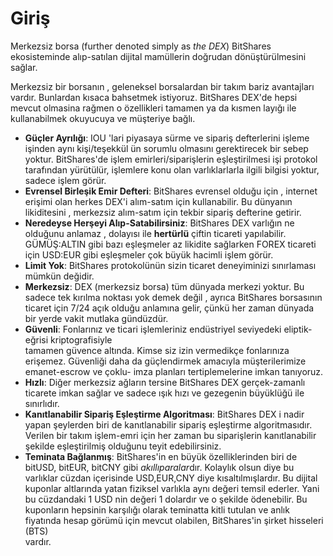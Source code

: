 # Giriş

Merkezsiz borsa (further denoted simply as *the DEX*) BitShares ekosisteminde 
alıp-satılan dijital mamüllerin doğrudan dönüştürülmesini sağlar.

Merkezsiz bir borsanın , geleneksel borsalardan bir takım bariz avantajları vardır. 
Bunlardan kısaca bahsetmek istiyoruz. BitShares DEX'de hepsi mevcut olmasina 
rağmen o özellikleri tamamen ya da kısmen layığı ile kullanabilmek okuyucuya ve 
müşteriye  bağlı.

* **Güçler Ayrılığı**: 
  IOU 'lari piyasaya sürme  ve sipariş defterlerini işleme işinden aynı  kişi/teşekkül ün 
  sorumlu olmasını gerektirecek bir sebep yoktur. BitShares'de işlem 
  emirleri/siparişlerin eşleştirilmesi işi protokol tarafından yürütülür, işlemlere konu 
  olan varlıklarlarla ilgili bilgisi yoktur, sadece işlem görür.
* **Evrensel Birleşik Emir Defteri**:
  BitShares evrensel olduğu için , internet erişimi olan herkes  DEX'i alım-satım için 
  kullanabilir. Bu dünyanın likiditesini , merkezsiz alım-satım için tekbir sipariş 
  defterine getirir.
* **Neredeyse Herşeyi Alıp-Satabilirsiniz**:
  BitShares DEX varlığın ne olduğunu anlamaz , dolayısı ile **hertürlü**  çiftin ticareti 
  yapılabilir. GÜMÜŞ:ALTIN gibi bazı eşleşmeler  az likidite sağlarken FOREX ticareti 
  için USD:EUR gibi eşleşmeler çok büyük hacimli işlem görür.
* **Limit Yok**:
  BitShares protokolünün sizin ticaret deneyiminizi sınırlaması mümkün değidir.
* **Merkezsiz**:
  DEX (merkezsiz borsa) tüm dünyada merkezi yoktur. Bu sadece tek kırılma noktası 
  yok demek değil , ayrıca BitShares borsasının ticaret için 7/24 açık olduğu anlamına 
  gelir, çünkü her zaman dünyada bir yerde vakit mutlaka gündüzdür. 
* **Güvenli**:
  Fonlarınız ve ticari işlemleriniz endüstriyel seviyedeki eliptik-eğrisi kriptografisiyle  
  tamamen güvence altında. Kimse siz izin vermedikçe fonlarınıza erişemez.
  Güvenliği daha da güçlendirmek amacıyla müşterilerimize emanet-escrow ve çoklu-
  imza planları tertiplemelerine imkan tanıyoruz.
* **Hızlı**:
  Diğer merkezsiz ağların tersine BitShares DEX gerçek-zamanlı ticarete
   imkan sağlar ve sadece ışık hızı ve gezegenin büyüklüğü 
  ile sınırlıdır.
* **Kanıtlanabilir Sipariş Eşleştirme Algoritması**:
  BitShares DEX i nadir yapan şeylerden biri de kanıtlanabilir sipariş eşleştirme 
  algoritmasıdır.  Verilen bir takım işlem-emri  için her zaman bu siparişlerin 
  kanıtlanabilir şekilde eşleştirilmiş olduğunu teyit edebilirsiniz.
* **Teminata Bağlanmış**:
  BitShares'in en büyük özelliklerinden biri de bitUSD, bitEUR, bitCNY gibi 
  *akıllıparalar*dır. Kolaylık olsun diye bu varlıklar cüzdan içerisinde USD,EUR,CNY 
  diye kısaltılmışlardır. Bu dijital kuponlar altlarında yatan fiziksel varlıkla aynı değeri 
  temsil ederler. Yani bu cüzdandaki 1 USD nin değeri 1 dolardır ve o şekilde 
  ödenebilir. Bu kuponların hepsinin karşılığı olarak teminatta kitli tutulan ve anlık 
  fiyatında hesap görümü için mevcut olabilen, BitShares'in şirket hisseleri (BTS)  
  vardır.
